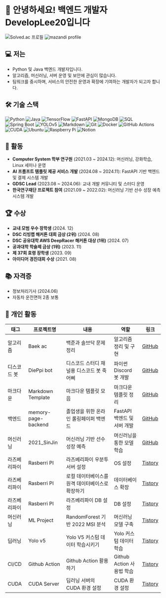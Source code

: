 # 👋 안녕하세요! 백엔드 개발자 DevelopLee20입니다

![Solved.ac 프로필](http://mazassumnida.wtf/api/v2/generate_badge?boj=DevelopLee20)
![mazandi profile](http://mazandi.herokuapp.com/api?handle=DevelopLee20)

## 💻 저는

- Python 및 Java 백엔드 개발자입니다.
- 알고리즘, 머신러닝, 서버 운영 및 보안에 관심이 많습니다.
- 팀워크를 중시하며, 서비스의 안전한 운영과 확장에 기여하는 개발자가 되고자 합니다.

## 🛠️ 기술 스택

![Python](https://img.shields.io/badge/Python-3776AB?style=flat&logo=python&logoColor=white)
![Java](https://img.shields.io/badge/Java-007396?style=flat&logo=java&logoColor=white)
![TensorFlow](https://img.shields.io/badge/TensorFlow-FF6F00?style=flat&logo=tensorflow&logoColor=white)
![FastAPI](https://img.shields.io/badge/FastAPI-009688?style=flat&logo=fastapi&logoColor=white)
![MongoDB](https://img.shields.io/badge/MongoDB-47A248?style=flat&logo=mongodb&logoColor=white)
![SQL](https://img.shields.io/badge/SQL-4479A1?style=flat&logo=postgresql&logoColor=white)
![Spring Boot](https://img.shields.io/badge/Spring_Boot-6DB33F?style=flat&logo=spring-boot&logoColor=white)
![YOLOv5](https://img.shields.io/badge/YOLOv5-292929?style=flat&logo=openCV&logoColor=white)
![Markdown](https://img.shields.io/badge/Markdown-000000?style=flat&logo=markdown&logoColor=white)
![Git](https://img.shields.io/badge/Git-F05032?style=flat&logo=git&logoColor=white)
![Docker](https://img.shields.io/badge/Docker-2496ED?style=flat&logo=docker&logoColor=white)
![GitHub Actions](https://img.shields.io/badge/GitHub_Actions-2088FF?style=flat&logo=github-actions&logoColor=white)
![CUDA](https://img.shields.io/badge/CUDA-76B900?style=flat&logo=nvidia&logoColor=white)
![Ubuntu](https://img.shields.io/badge/Ubuntu-E95420?style=flat&logo=ubuntu&logoColor=white)
![Raspberry Pi](https://img.shields.io/badge/Raspberry_Pi-C51A4A?style=flat&logo=raspberrypi&logoColor=white)
![Notion](https://img.shields.io/badge/Notion-000000?style=flat&logo=notion&logoColor=white)

## 📌 활동

- **Computer System 학부 연구원** (2021.03 ~ 2024.12): 머신러닝, 강화학습, Linux 세미나 운영
- **AI 프롬프트 템플릿 제공 서비스 개발** (2024.08 ~ 2024.11): FastAPI 기반 백엔드 및 결제 시스템 개발
- **GDSC Lead** (2023.08 ~ 2024.06): 교내 개발 커뮤니티 및 스터디 운영
- **한국연구재단 프로젝트 참여** (2021.09 ~ 2022.02): 머신러닝 기반 선수 성장 예측 시스템 개발

## 🏆 수상

- **교내 모범 우수 장학생** (2024. 12)
- **DSC 리빙랩 해커톤 대회 금상 (2위)** (2024. 08)
- **DSC 공유대학 AWS DeepRacer 해커톤 대상 (1위)** (2024. 07)
- **공과대학 학술제 금상 (1위)** (2023. 11)
- **제 37회 효령 장학생** (2023. 09)
- **아이디어 경진대회 수상** (2021. 08)

## 📚 자격증

- 정보처리기사 (2024.06)
- 자동차 운전면허 2종 보통

## 🧩 개인 활동

| 태그 | 프로젝트명 | 내용 | 역할 | 링크 |
|------|------------|------|------|------|
| 알고리즘 | Baek ac | 백준과 솔브닥 문제 정리 | 알고리즘 정리 및 구현 | [GitHub](https://github.com/DevelopLee20/Baek-ac) |
| 디스코드 봇 | DiePpi bot | 디스코드 스터디 채널용 디스코드 봇 죽어삐 | 파이썬 Discord 봇 개발 | [GitHub](https://github.com/DevelopLee20/DiePpi_bot) |
| 마크다운 | Markdown Template | 마크다운 템플릿 모음 | 마크다운 템플릿 정리 | [GitHub](https://github.com/DevelopLee20/Markdown_Template) |
| 백엔드 | memory-page-backend | 졸업생을 위한 온라인 롤링페이퍼 백엔드 | FastAPI 백엔드 및 서버 개발 | [GitHub](https://github.com/memory-page/memory-page-backend) |
| 머신러닝 | 2021_SinJin | 머신러닝 기반 선수 성장 예측 | 머신러닝을 통한 모델 학습 | [GitHub](https://github.com/DevelopLee20/2021_SinJin) |
| 라즈베리파이 | Rasberri PI | 라즈베리파이 우분투 서버 설정 | OS 설정 | [Tistory](https://leeingyu.tistory.com/120) |
| 라즈베리파이 | Rasberri PI | 로컬 데이터베이스를 원격 데이터베이스로 확장하기 | 데이터베이스 확장 | [Tistory](https://leeingyu.tistory.com/130) |
| 라즈베리파이 | Rasberri PI | 라즈베리파이 DB 설정 | DB 설정 | [Tistory](https://leeingyu.tistory.com/126) |
| 머신러닝 | ML Project | RandomForest 기반 2022 MSI 분석 | 머신러닝 모델 구축 | [Tistory](https://leeingyu.tistory.com/18) |
| 딥러닝 | Yolo v5 | Yolo V5 커스텀 데이터 학습시키기 | Yolo 커스텀 데이터 학습 | [Tistory](https://leeingyu.tistory.com/74) |
| CI/CD | Github Action | Github Action 활용하기 | Github Action 사용법 학습 | [Tistory](https://leeingyu.tistory.com/98) |
| CUDA | CUDA Server | 딥러닝 서버의 CUDA 환경 설정 | CUDA 환경 설정 | [Tistory](https://leeingyu.tistory.com/65) |
